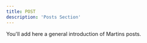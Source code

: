 ```yaml
---
title: POST
description: 'Posts Section'
---
```


You'll add here a general introduction of Martins posts.